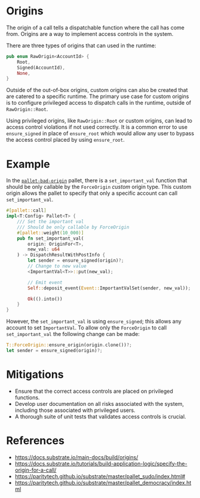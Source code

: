 # Origins

The origin of a call tells a dispatchable function where the call has come from. Origins are a way to implement access controls in the system.

There are three types of origins that can used in the runtime:

```rust
pub enum RawOrigin<AccountId> {
	Root,
	Signed(AccountId),
	None,
}
```

Outside of the out-of-box origins, custom origins can also be created that are catered to a specific runtime. The primary use case for custom origins is to configure privileged access to dispatch calls in the runtime, outside of `RawOrigin::Root`.

Using privileged origins, like `RawOrigin::Root` or custom origins, can lead to access control violations if not used correctly. It is a common error to use `ensure_signed` in place of `ensure_root` which would allow any user to bypass the access control placed by using `ensure_root`.

# Example

In the [`pallet-bad-origin`](https://github.com/crytic/building-secure-contracts/blob/master/not-so-smart-contracts/substrate/origins/pallet-bad-origin.rs) pallet, there is a `set_important_val` function that should be only callable by the `ForceOrigin` _custom_ origin type. This custom origin allows the pallet to specify that only a specific account can call `set_important_val`.

```rust
#[pallet::call]
impl<T:Config> Pallet<T> {
    /// Set the important val
    /// Should be only callable by ForceOrigin
    #[pallet::weight(10_000)]
    pub fn set_important_val(
        origin: OriginFor<T>,
        new_val: u64
    ) -> DispatchResultWithPostInfo {
        let sender = ensure_signed(origin)?;
        // Change to new value
        <ImportantVal<T>>::put(new_val);

        // Emit event
        Self::deposit_event(Event::ImportantValSet(sender, new_val));

        Ok(().into())
    }
}
```

However, the `set_important_val` is using `ensure_signed`; this allows any account to set `ImportantVal`. To allow only the `ForceOrigin` to call `set_important_val` the following change can be made:

```rust
T::ForceOrigin::ensure_origin(origin.clone())?;
let sender = ensure_signed(origin)?;
```

# Mitigations

- Ensure that the correct access controls are placed on privileged functions.
- Develop user documentation on all risks associated with the system, including those associated with privileged users.
- A thorough suite of unit tests that validates access controls is crucial.

# References

- https://docs.substrate.io/main-docs/build/origins/
- https://docs.substrate.io/tutorials/build-application-logic/specify-the-origin-for-a-call/
- https://paritytech.github.io/substrate/master/pallet_sudo/index.html#
- https://paritytech.github.io/substrate/master/pallet_democracy/index.html
